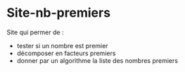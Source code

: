 # Site-nb-premiers

Site qui permer de :

  - tester si un nombre est premier
  - décomposer en facteurs premiers
  - donner par un algorithme la liste des nombres premiers
